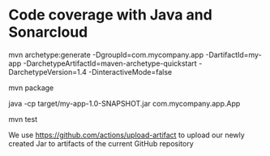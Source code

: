 # Code coverage with Java and Sonarcloud

mvn archetype:generate -DgroupId=com.mycompany.app -DartifactId=my-app -DarchetypeArtifactId=maven-archetype-quickstart -DarchetypeVersion=1.4 -DinteractiveMode=false

mvn package

java -cp target/my-app-1.0-SNAPSHOT.jar com.mycompany.app.App

mvn test

We use https://github.com/actions/upload-artifact to upload our newly created Jar to artifacts of the current GitHub repository
